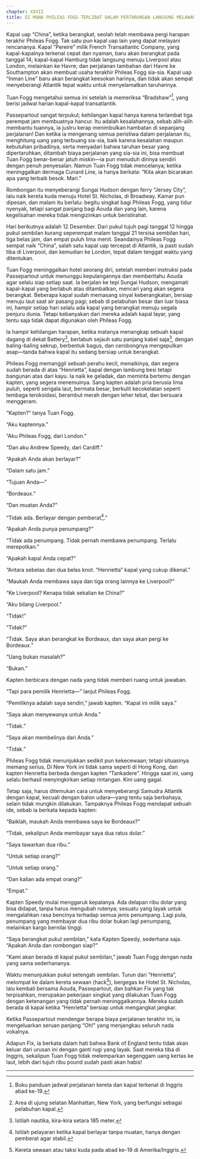 ```yaml
---
chapter: XXXII
title: DI MANA PHILEAS FOGG TERLIBAT DALAM PERTARUNGAN LANGSUNG MELAWAN KEMALANGAN
---
```


Kapal uap “China”, ketika berangkat, seolah telah membawa pergi harapan terakhir Phileas Fogg. Tak satu pun kapal uap lain yang dapat melayani rencananya. Kapal “Pereire” milik French Transatlantic Company, yang kapal-kapalnya terkenal cepat dan nyaman, baru akan berangkat pada tanggal 14; kapal-kapal Hamburg tidak langsung menuju Liverpool atau London, melainkan ke Havre; dan perjalanan tambahan dari Havre ke Southampton akan membuat usaha terakhir Phileas Fogg sia-sia. Kapal uap “Inman Line” baru akan berangkat keesokan harinya, dan tidak akan sempat menyeberangi Atlantik tepat waktu untuk menyelamatkan taruhannya.

Tuan Fogg mengetahui semua ini setelah ia memeriksa “Bradshaw”[^1], yang berisi jadwal harian kapal-kapal transatlantik.

Passepartout sangat terpukul; kehilangan kapal hanya karena terlambat tiga perempat jam membuatnya hancur. Itu adalah kesalahannya, sebab alih-alih membantu tuannya, ia justru kerap menimbulkan hambatan di sepanjang perjalanan! Dan ketika ia mengenang semua peristiwa dalam perjalanan itu, menghitung uang yang terbuang sia-sia, baik karena kesalahan maupun kebutuhan pribadinya, serta menyadari bahwa taruhan besar yang dipertaruhkan, ditambah biaya perjalanan yang sia-sia ini, bisa membuat Tuan Fogg benar-benar jatuh miskin—ia pun menuduh dirinya sendiri dengan penuh penyesalan. Namun Tuan Fogg tidak mencelanya; ketika meninggalkan dermaga Cunard Line, ia hanya berkata: “Kita akan bicarakan apa yang terbaik besok. Mari.”

Rombongan itu menyeberangi Sungai Hudson dengan ferry “Jersey City”, lalu naik kereta kuda menuju Hotel St. Nicholas, di Broadway. Kamar pun dipesan, dan malam itu berlalu: begitu singkat bagi Phileas Fogg, yang tidur nyenyak, tetapi sangat panjang bagi Aouda dan yang lain, karena kegelisahan mereka tidak mengizinkan untuk beristirahat.

Hari berikutnya adalah 12 Desember. Dari pukul tujuh pagi tanggal 12 hingga pukul sembilan kurang seperempat malam tanggal 21 tersisa sembilan hari, tiga belas jam, dan empat puluh lima menit. Seandainya Phileas Fogg sempat naik “China”, salah satu kapal uap tercepat di Atlantik, ia pasti sudah tiba di Liverpool, dan kemudian ke London, tepat dalam tenggat waktu yang ditentukan.

Tuan Fogg meninggalkan hotel seorang diri, setelah memberi instruksi pada Passepartout untuk menunggu kepulangannya dan memberitahu Aouda agar selalu siap setiap saat. Ia berjalan ke tepi Sungai Hudson, mengamati kapal-kapal yang berlabuh atau ditambatkan, mencari yang akan segera berangkat. Beberapa kapal sudah memasang sinyal keberangkatan, bersiap menuju laut saat air pasang pagi; sebab di pelabuhan besar dan luar biasa ini, hampir setiap hari selalu ada kapal yang berangkat menuju segala penjuru dunia. Tetapi kebanyakan dari mereka adalah kapal layar, yang tentu saja tidak dapat digunakan oleh Phileas Fogg.

Ia hampir kehilangan harapan, ketika matanya menangkap sebuah kapal dagang di dekat Battery[^2], berlabuh sejauh satu panjang kabel saja[^3], dengan baling-baling sekrup, berbentuk bagus, dan cerobongnya mengepulkan asap—tanda bahwa kapal itu sedang bersiap untuk berangkat.

Phileas Fogg memanggil sebuah perahu kecil, menaikinya, dan segera sudah berada di atas “Henrietta”, kapal dengan lambung besi tetapi bangunan atas dari kayu. Ia naik ke geladak, dan meminta bertemu dengan kapten, yang segera menemuinya. Sang kapten adalah pria berusia lima puluh, seperti serigala laut, bermata besar, berkulit kecokelatan seperti tembaga teroksidasi, berambut merah dengan leher tebal, dan bersuara menggeram.

“Kapten?” tanya Tuan Fogg.

“Aku kaptennya.”

“Aku Phileas Fogg, dari London.”

“Dan aku Andrew Speedy, dari Cardiff.”

“Apakah Anda akan berlayar?”

“Dalam satu jam.”

“Tujuan Anda—”

“Bordeaux.”

“Dan muatan Anda?”

“Tidak ada. Berlayar dengan pemberat[^4].”

“Apakah Anda punya penumpang?”

“Tidak ada penumpang. Tidak pernah membawa penumpang. Terlalu merepotkan.”

“Apakah kapal Anda cepat?”

“Antara sebelas dan dua belas knot. “Henrietta” kapal yang cukup dikenal.”

“Maukah Anda membawa saya dan tiga orang lainnya ke Liverpool?”

“Ke Liverpool? Kenapa tidak sekalian ke China?”

“Aku bilang Liverpool.”

“Tidak!”

“Tidak?”

“Tidak. Saya akan berangkat ke Bordeaux, dan saya akan pergi ke Bordeaux.”

“Uang bukan masalah?”

“Bukan.”

Kapten berbicara dengan nada yang tidak memberi ruang untuk jawaban.

“Tapi para pemilik Henrietta—” lanjut Phileas Fogg.

“Pemiliknya adalah saya sendiri,” jawab kapten. “Kapal ini milik saya.”

“Saya akan menyewanya untuk Anda.”

“Tidak.”

“Saya akan membelinya dari Anda.”

“Tidak.”

Phileas Fogg tidak menunjukkan sedikit pun kekecewaan; tetapi situasinya memang serius. Di New York ini tidak sama seperti di Hong Kong, dan kapten Henrietta berbeda dengan kapten “Tankadere”. Hingga saat ini, uang selalu berhasil menyingkirkan setiap rintangan. Kini uang gagal.

Tetap saja, harus ditemukan cara untuk menyeberangi Samudra Atlantik dengan kapal, kecuali dengan balon udara—yang tentu saja berbahaya, selain tidak mungkin dilakukan. Tampaknya Phileas Fogg mendapat sebuah ide, sebab ia berkata kepada kapten:

“Baiklah, maukah Anda membawa saya ke Bordeaux?”

“Tidak, sekalipun Anda membayar saya dua ratus dolar.”

“Saya tawarkan dua ribu.”

“Untuk setiap orang?”

“Untuk setiap orang.”

“Dan kalian ada empat orang?”

“Empat.”

Kapten Speedy mulai menggaruk kepalanya. Ada delapan ribu dolar yang bisa didapat, tanpa harus mengubah rutenya; sesuatu yang layak untuk mengalahkan rasa bencinya terhadap semua jenis penumpang. Lagi pula, penumpang yang membayar dua ribu dolar bukan lagi penumpang, melainkan kargo bernilai tinggi.

“Saya berangkat pukul sembilan,” kata Kapten Speedy, sederhana saja. “Apakah Anda dan rombongan siap?”

“Kami akan berada di kapal pukul sembilan,” jawab Tuan Fogg dengan nada yang sama sederhananya.

Waktu menunjukkan pukul setengah sembilan. Turun dari “Henrietta”, melompat ke dalam kereta sewaan (hack[^5]), bergegas ke Hotel St. Nicholas, lalu kembali bersama Aouda, Passepartout, dan bahkan Fix yang tak terpisahkan, merupakan pekerjaan singkat yang dilakukan Tuan Fogg dengan ketenangan yang tidak pernah meninggalkannya. Mereka sudah berada di kapal ketika “Henrietta” bersiap untuk mengangkat jangkar.

Ketika Passepartout mendengar berapa biaya perjalanan terakhir ini, ia mengeluarkan seruan panjang “Oh!” yang menjangkau seluruh nada vokalnya.

Adapun Fix, ia berkata dalam hati bahwa Bank of England tentu tidak akan keluar dari urusan ini dengan ganti rugi yang layak. Saat mereka tiba di Inggris, sekalipun Tuan Fogg tidak melemparkan segenggam uang kertas ke laut, lebih dari tujuh ribu pound sudah pasti akan habis!

---

[^1]: Buku panduan jadwal perjalanan kereta dan kapal terkenal di Inggris abad ke-19.

[^2]: Area di ujung selatan Manhattan, New York, yang berfungsi sebagai pelabuhan kapal.

[^3]: Istilah nautika, kira-kira setara 185 meter.

[^4]: Istilah pelayaran ketika kapal berlayar tanpa muatan, hanya dengan pemberat agar stabil.

[^5]: Kereta sewaan atau taksi kuda pada abad ke-19 di Amerika/Inggris.
